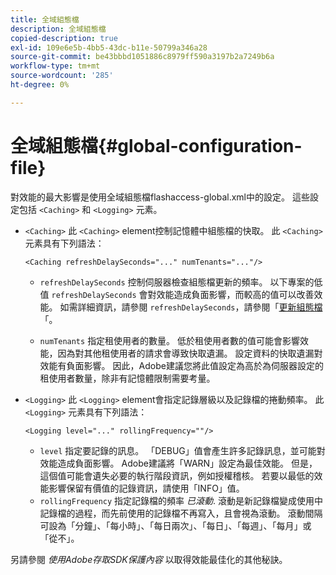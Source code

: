 ```yaml
---
title: 全域組態檔
description: 全域組態檔
copied-description: true
exl-id: 109e6e5b-4bb5-43dc-b11e-50799a346a28
source-git-commit: be43bbbd1051886c8979ff590a3197b2a7249b6a
workflow-type: tm+mt
source-wordcount: '285'
ht-degree: 0%

---
```


# 全域組態檔{#global-configuration-file}

對效能的最大影響是使用全域組態檔flashaccess-global.xml中的設定。 這些設定包括 `<Caching>` 和 `<Logging>` 元素。

* `<Caching>` 此 `<Caching>` element控制記憶體中組態檔的快取。 此 `<Caching>` 元素具有下列語法：

   ```
   <Caching refreshDelaySeconds="..." numTenants="..."/>
   ```

   * `refreshDelaySeconds` 控制伺服器檢查組態檔更新的頻率。 以下專案的低值 `refreshDelaySeconds` 會對效能造成負面影響，而較高的值可以改善效能。 如需詳細資訊，請參閱 `refreshDelaySeconds`，請參閱「[更新組態檔](../../aaxs-protected-streaming/updating-configuration-files/updating-configuration-files-overview.md)「。

   * `numTenants` 指定租使用者的數量。 低於租使用者數的值可能會影響效能，因為對其他租使用者的請求會導致快取遺漏。 設定資料的快取遺漏對效能有負面影響。 因此，Adobe建議您將此值設定為高於為伺服器設定的租使用者數量，除非有記憶體限制需要考量。

* `<Logging>` 此 `<Logging>` element會指定記錄層級以及記錄檔的捲動頻率。 此 `<Logging>` 元素具有下列語法：

   ```
   <Logging level="..." rollingFrequency=""/>
   ```

   * `level` 指定要記錄的訊息。 「DEBUG」值會產生許多記錄訊息，並可能對效能造成負面影響。 Adobe建議將「WARN」設定為最佳效能。 但是，這個值可能會遺失必要的執行階段資訊，例如授權稽核。 若要以最低的效能影響保留有價值的記錄資訊，請使用「INFO」值。
   * `rollingFrequency` 指定記錄檔的頻率 *已滾動*. 滾動是新記錄檔變成使用中記錄檔的過程，而先前使用的記錄檔不再寫入，且會視為滾動。 滾動間隔可設為「分鐘」、「每小時」、「每日兩次」、「每日」、「每週」、「每月」或「從不」。

另請參閱 *使用Adobe存取SDK保護內容* 以取得效能最佳化的其他秘訣。

